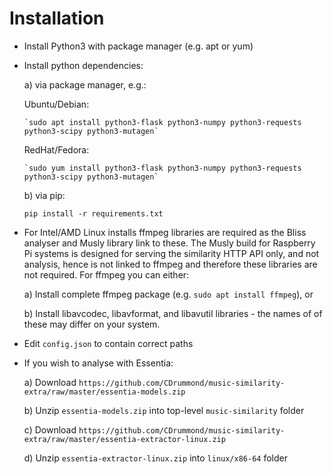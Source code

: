 Installation
============

- Install Python3 with package manager (e.g. apt or yum)

- Install python dependencies:

  a) via package manager, e.g.:
  
    Ubuntu/Debian:

      `sudo apt install python3-flask python3-numpy python3-requests python3-scipy python3-mutagen`

    RedHat/Fedora:

      `sudo yum install python3-flask python3-numpy python3-requests python3-scipy python3-mutagen`
 
  b) via pip:

    `pip install -r requirements.txt`

- For Intel/AMD Linux installs ffmpeg libraries are required as the Bliss analyser
  and Musly library link to these. The Musly build for Raspberry Pi systems is designed
  for serving the similarity HTTP API only, and not analysis, hence is not
  linked to ffmpeg and therefore these libraries are not required. For ffmpeg
  you can either:

  a) Install complete ffmpeg package (e.g. `sudo apt install ffmpeg`), or

  b) Install libavcodec, libavformat, and libavutil libraries - the names of
     of these may differ on your system.

- Edit `config.json` to contain correct paths

- If you wish to analyse with Essentia:

  a) Download `https://github.com/CDrummond/music-similarity-extra/raw/master/essentia-models.zip`

  b) Unzip `essentia-models.zip` into top-level `music-similarity` folder

  c) Download `https://github.com/CDrummond/music-similarity-extra/raw/master/essentia-extractor-linux.zip`

  d) Unzip `essentia-extractor-linux.zip` into `linux/x86-64` folder

